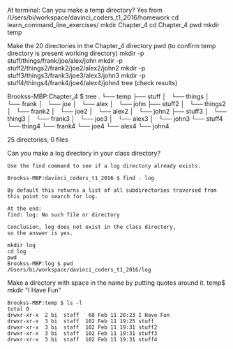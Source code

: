 At terminal:
  Can you make a temp directory?
  Yes
    from /Users/bi/workspace/davinci_coders_t1_2016/homework
    cd learn_command_line_exercises/
    mkdir Chapter_4
    cd Chapter_4
    pwd
    mkdir temp
    
  Make the 20 directories in the Chapter_4 directory
    pwd (to confirm temp directory is present working directory)
    mkdir -p stuff/things/frank/joe/alex/john
    mkdir -p stuff2/things2/frank2/joe2/alex2/john2
    mkdir -p stuff3/things3/frank3/joe3/alex3/john3
    mkdir -p stuff4/things4/frank4/joe4/alex4/john4
    tree (check results)
  
  Brookss-MBP:Chapter_4 $ tree
  .
  └── temp
      ├── stuff
      │   └── things
      │       └── frank
      │           └── joe
      │               └── alex
      │                   └── john
      ├── stuff2
      │   └── things2
      │       └── frank2
      │           └── joe2
      │               └── alex2
      │                   └── john2
      ├── stuff3
      │   └── thing3
      │       └── frank3
      │           └── joe3
      │               └── alex3
      │                   └── john3
      └── stuff4
          └── thing4
              └── frank4
                  └── joe4
                      └── alex4
                          └── john4
  
  25 directories, 0 files
  
  Can you make a log directory in your class directory?
  
    Use the find command to see if a log directory already exists.
  
    Brookss-MBP:davinci_coders_t1_2016 $ find . log
  
    By default this returns a list of all subdirectories traversed from
    this point to search for log.
  
    At the end:
    find: log: No such file or directory
  
    Conclusion, log does not exist in the class directory, 
    so the answer is yes.
  
    mkdir log
    cd log
    pwd
    Brookss-MBP:log $ pwd
    /Users/bi/workspace/davinci_coders_t1_2016/log
  
  Make a directory with space in the name by putting quotes around it.
    temp$ mkdir "I Have Fun"
    
    Brookss-MBP:temp $ ls -l
    total 0
    drwxr-xr-x  2 bi  staff   68 Feb 11 20:23 I Have Fun
    drwxr-xr-x  3 bi  staff  102 Feb 11 19:25 stuff
    drwxr-xr-x  3 bi  staff  102 Feb 11 19:31 stuff2
    drwxr-xr-x  3 bi  staff  102 Feb 11 19:31 stuff3
    drwxr-xr-x  3 bi  staff  102 Feb 11 19:31 stuff4
    
  

